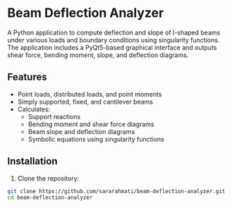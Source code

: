 # Beam Deflection Analyzer

A Python application to compute deflection and slope of I-shaped beams under various loads and boundary conditions using singularity functions.  
The application includes a PyQt5-based graphical interface and outputs shear force, bending moment, slope, and deflection diagrams.

## Features
- Point loads, distributed loads, and point moments
- Simply supported, fixed, and cantilever beams
- Calculates:
  - Support reactions
  - Bending moment and shear force diagrams
  - Beam slope and deflection diagrams
  - Symbolic equations using singularity functions

## Installation

1. Clone the repository:
```bash
git clone https://github.com/sararahmati/beam-deflection-analyzer.git
cd beam-deflection-analyzer
